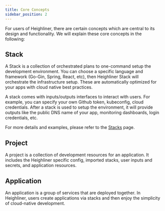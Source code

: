 ```yaml
---
title: Core Concepts
sidebar_position: 2
---
```


For users of Heighliner, there are certain concepts which are central to its design and functionality.
We will explain these core concepts in the following:

## Stack

A Stack is a collection of orchestrated plans to one-command setup the development environment.
You can choose a specific language and framework (Go-Gin, Spring, React, etc), then Heighliner Stack will orchestrate the infrastructure setup.
These are automatically optimized for your apps with cloud native best practices.

A stack comes with inputs/outputs interfaces to interact with users.
For example, you can specify your own Github token, kubeconfig, cloud credentials.
After a stack is used to setup the environment, it will provide outputs like the public DNS name of your app, monitoring dashboards, login credentials, etc.

For more details and examples, please refer to the [Stacks](/docs/core_features/stacks/overview) page.

## Project

A project is a collection of development resources for an application.
It includes the Heighliner specific config, imported stacks, user inputs and secrets, and application resources.

## Application

An application is a group of services that are deployed together.
In Heighliner, users create applications via stacks and then enjoy the simplicity of cloud-native development.
